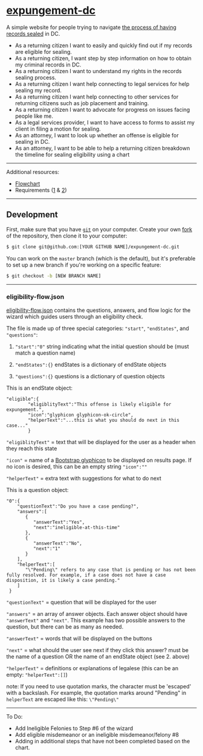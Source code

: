 # [expungement-dc](http://codefordc.github.io/expungement-dc/#/)

A simple website for people trying to navigate [the process of having records sealed](https://en.wikipedia.org/wiki/Expungement)
in DC.

* As a returning citizen I want to easily and quickly find out if my records are eligible for sealing.
* As a returning citizen, I want step by step information on how to obtain my criminal records in DC.
* As a returning citizen I want to understand my rights in the records sealing process.
* As a returning citizen I want help connecting to legal services for help sealing my record.
* As a returning citizen I want help connecting to other services for returning citizens such as job placement and training.
* As a returning citizen I want to advocate for progress on issues facing people like me.
* As a legal services provider, I want to have access to forms to assist my client in filing a motion for sealing.
* As an attorney, I want to look up whether an offense is eligible for sealing in DC.
* As an attorney, I want to be able to help a returning citizen breakdown the timeline for sealing eligibility using a chart

---

Additional resources:

- [Flowchart](docs/flowchart.jpeg)
- Requirements ([1](docs/requirements_1.jpeg) & [2](docs/requirements_1.jpeg))

---

## Development

First, make sure that you have [`git`](http://git-scm.com/downloads) on your computer.
Create your own [fork](https://guides.github.com/activities/forking/) of the repository, then clone it to your computer:

```sh
$ git clone git@github.com:[YOUR GITHUB NAME]/expungement-dc.git
```

You can work on the `master` branch (which is the default), but it's preferable
to set up a new branch if you're working on a specific feature:

```sh
$ git checkout -b [NEW BRANCH NAME]
```

---

### eligibility-flow.json

[eligibility-flow.json](eligibility-flow.json) contains the questions, answers, and flow logic
for the wizard which guides users through an eligibility check.


The file is made up of three special categories: `"start"`, `"endStates"`, and `"questions"`:

1. `"start":"0"` string indicating what the initial question should be (must match a question name)

2. `"endStates":{}` endStates is a dictionary of endState objects

3. `"questions":{}` questions is a dictionary of question objects

This is an endState object:
```
"eligible":{
        "eligiblityText":"This offense is likely eligible for expungement.",
        "icon":"glyphicon glyphicon-ok-circle",
        "helperText":"...this is what you should do next in this case..."
        }
```
`"eligiblityText"` = text that will be displayed for the user as a header when they reach this state

`"icon"` = name of a [Bootstrap glyphicon](http://getbootstrap.com/components/#glyphicons) to be displayed on results page.  If no icon is desired, this can be an empty string `"icon":""`

`"helperText"` = extra text with suggestions for what to do next



This is a question object:
```
"0":{
    "questionText":"Do you have a case pending?",
    "answers":[
       {
          "answerText":"Yes",
          "next":"ineligible-at-this-time"
       },
       {
          "answerText":"No",
          "next":"1"
       }
    ],
    "helperText":[
       "\"Pending\" refers to any case that is pending or has not been fully resolved. For example, if a case does not have a case disposition, it is likely a case pending."
    ]
 }
```

`"questionText"` = question that will be displayed for the user

`"answers"` = an array of answer objects.  Each answer object should have `"answerText"` and `"next"`. This example has two possible answers to the question, but there can be as many as needed.

`"answerText"` = words that will be displayed on the buttons

`"next"` = what should the user see next if they click this answer? must be the name of a question OR the name of an endState object (see 2. above)

`"helperText"` = definitions or explanations of legalese (this can be an empty: `"helperText":[]`)

note: If you need to use quotation marks, the character must be 'escaped' with a backslash.  For example, the quotation marks around "Pending" in `helperText` are escaped like this: `\"Pending\"`

---

To Do:

- Add Ineligible Felonies to Step #6 of the wizard
- Add eligible misdemeanor or an ineligible misdemeanor/felony #8
- Adding in additional steps that have not been completed based on the chart.